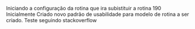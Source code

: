 Iniciando a configuração da rotina que ira subistituir a rotina 190
Inicialmente Criado novo padrão de usabilidade para modelo de rotina a ser criado.
Teste seguindo stackoverflow 

